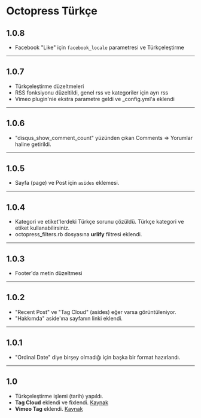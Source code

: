 # Octopress Türkçe

## 1.0.8

- Facebook "Like" için `facebook_locale` parametresi ve Türkçeleştirme

---

## 1.0.7

- Türkçeleştirme düzeltmeleri
- RSS fonksiyonu düzeltildi, genel rss ve kategoriler için ayrı rss
- Vimeo plugin'nie ekstra parametre geldi ve _config.yml'a eklendi

---

## 1.0.6

- "disqus_show_comment_count" yüzünden çıkan Comments => Yorumlar haline getirildi.

---

## 1.0.5

- Sayfa (page) ve Post için `asides` eklemesi.

---

## 1.0.4

- Kategori ve etiket'lerdeki Türkçe sorunu çözüldü. Türkçe kategori ve etiket kullanabilirsiniz.
- octopress_filters.rb dosyasına **urlify** filtresi eklendi.

---

## 1.0.3

- Footer'da metin düzeltmesi

---

## 1.0.2

- "Recent Post" ve "Tag Cloud" (asides) eğer varsa görüntüleniyor.
- "Hakkımda" aside'ına sayfanın linki eklendi.

---

## 1.0.1

- "Ordinal Date" diye birşey olmadığı için başka bir format hazırlandı.

---

## 1.0

- Türkçeleştirme işlemi (tarih) yapıldı.
- **Tag Cloud** eklendi ve fixlendi. [Kaynak][l1] 
- **Vimeo Tag** eklendi. [Kaynak][l2]


[l1]: https://github.com/tedkulp/octopress "Ted Kulp"
[l2]: http://mizzy.org/blog/2011/10/30/vimeo-tag-plugin/ "Gosuke Miyashita"